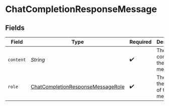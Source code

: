 # ChatCompletionResponseMessage


## Fields

| Field                                                                                         | Type                                                                                          | Required                                                                                      | Description                                                                                   |
| --------------------------------------------------------------------------------------------- | --------------------------------------------------------------------------------------------- | --------------------------------------------------------------------------------------------- | --------------------------------------------------------------------------------------------- |
| `content`                                                                                     | *String*                                                                                      | :heavy_check_mark:                                                                            | The contents of the message                                                                   |
| `role`                                                                                        | [ChatCompletionResponseMessageRole](../../models/shared/ChatCompletionResponseMessageRole.md) | :heavy_check_mark:                                                                            | The role of the author of this message.                                                       |